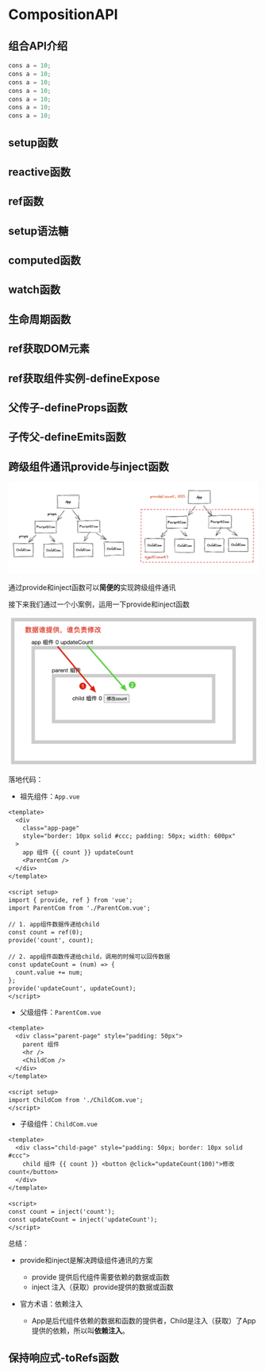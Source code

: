 # CompositionAPI

## 组合API介绍

```js
cons a = 10;
cons a = 10;
cons a = 10;
cons a = 10;
cons a = 10;
cons a = 10;
cons a = 10;
```


## setup函数





## reactive函数





## ref函数





## setup语法糖





## computed函数





## watch函数





## 生命周期函数





## ref获取DOM元素





## ref获取组件实例-defineExpose





## 父传子-defineProps函数





## 子传父-defineEmits函数





## 跨级组件通讯provide与inject函数



![image-20220707111326617](./images/image-20220707111326617.png)

通过provide和inject函数可以**简便的**实现跨级组件通讯



接下来我们通过一个小案例，运用一下provide和inject函数

![image-20220707130224545](./images/image-20220707130224545.png)



落地代码：

- 祖先组件：`App.vue`

```vue
<template>
  <div
    class="app-page"
    style="border: 10px solid #ccc; padding: 50px; width: 600px"
  >
    app 组件 {{ count }} updateCount
    <ParentCom />
  </div>
</template>

<script setup>
import { provide, ref } from 'vue';
import ParentCom from './ParentCom.vue';

// 1. app组件数据传递给child
const count = ref(0);
provide('count', count);

// 2. app组件函数传递给child，调用的时候可以回传数据
const updateCount = (num) => {
  count.value += num;
};
provide('updateCount', updateCount);
</script>
```

- 父级组件：`ParentCom.vue`

```vue
<template>
  <div class="parent-page" style="padding: 50px">
    parent 组件
    <hr />
    <ChildCom />
  </div>
</template>

<script setup>
import ChildCom from './ChildCom.vue';
</script>
```

- 子级组件：`ChildCom.vue`

```vue
<template>
  <div class="child-page" style="padding: 50px; border: 10px solid #ccc">
    child 组件 {{ count }} <button @click="updateCount(100)">修改count</button>
  </div>
</template>

<script>
const count = inject('count');
const updateCount = inject('updateCount');
</script>
```



总结：

- provide和inject是解决跨级组件通讯的方案
  - provide 提供后代组件需要依赖的数据或函数
  - inject 注入（获取）provide提供的数据或函数

- 官方术语：依赖注入
  - App是后代组件依赖的数据和函数的提供者，Child是注入（获取）了App提供的依赖，所以叫**依赖注入**。





## 保持响应式-toRefs函数